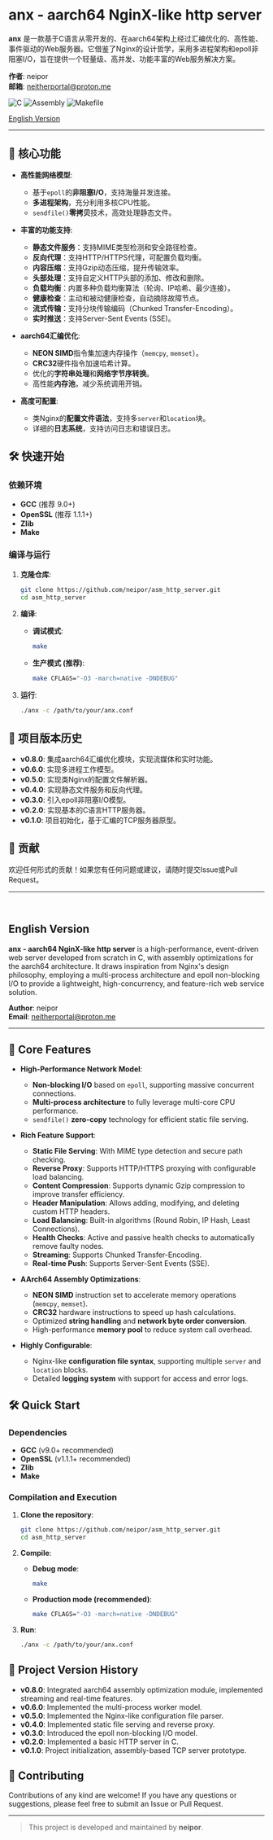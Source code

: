 # anx - aarch64 NginX-like http server

**anx** 是一款基于C语言从零开发的、在aarch64架构上经过汇编优化的、高性能、事件驱动的Web服务器。它借鉴了Nginx的设计哲学，采用多进程架构和epoll非阻塞I/O，旨在提供一个轻量级、高并发、功能丰富的Web服务解决方案。

**作者**: neipor  
**邮箱**: [neitherportal@proton.me](mailto:neitherportal@proton.me)

![C](https://img.shields.io/badge/C-A8B9CC?style=for-the-badge&logo=c&logoColor=white)
![Assembly](https://img.shields.io/badge/Assembly-6D84B4?style=for-the-badge&logo=assembly&logoColor=white)
![Makefile](https://img.shields.io/badge/Makefile-427819?style=for-the-badge&logo=gnu&logoColor=white)

[English Version](#english-version)

---

## 🚀 核心功能

- **高性能网络模型**: 
  - 基于`epoll`的**非阻塞I/O**，支持海量并发连接。
  - **多进程架构**，充分利用多核CPU性能。
  - `sendfile()`**零拷贝**技术，高效处理静态文件。

- **丰富的功能支持**:
  - **静态文件服务**：支持MIME类型检测和安全路径检查。
  - **反向代理**：支持HTTP/HTTPS代理，可配置负载均衡。
  - **内容压缩**：支持Gzip动态压缩，提升传输效率。
  - **头部处理**：支持自定义HTTP头部的添加、修改和删除。
  - **负载均衡**：内置多种负载均衡算法（轮询、IP哈希、最少连接）。
  - **健康检查**：主动和被动健康检查，自动摘除故障节点。
  - **流式传输**：支持分块传输编码（Chunked Transfer-Encoding）。
  - **实时推送**：支持Server-Sent Events (SSE)。

- **aarch64汇编优化**:
  - **NEON SIMD**指令集加速内存操作（`memcpy`, `memset`）。
  - **CRC32**硬件指令加速哈希计算。
  - 优化的**字符串处理**和**网络字节序转换**。
  - 高性能**内存池**，减少系统调用开销。

- **高度可配置**:
  - 类Nginx的**配置文件语法**，支持多`server`和`location`块。
  - 详细的**日志系统**，支持访问日志和错误日志。

## 🛠️ 快速开始

### 依赖环境

- **GCC** (推荐 9.0+)
- **OpenSSL** (推荐 1.1.1+)
- **Zlib**
- **Make**

### 编译与运行

1.  **克隆仓库**:
    ```bash
    git clone https://github.com/neipor/asm_http_server.git
    cd asm_http_server
    ```

2.  **编译**:
    - **调试模式**:
      ```bash
      make
      ```
    - **生产模式 (推荐)**:
      ```bash
      make CFLAGS="-O3 -march=native -DNDEBUG"
      ```

3.  **运行**:
    ```bash
    ./anx -c /path/to/your/anx.conf
    ```

## 📜 项目版本历史

- **v0.8.0**: 集成aarch64汇编优化模块，实现流媒体和实时功能。
- **v0.6.0**: 实现多进程工作模型。
- **v0.5.0**: 实现类Nginx的配置文件解析器。
- **v0.4.0**: 实现静态文件服务和反向代理。
- **v0.3.0**: 引入epoll非阻塞I/O模型。
- **v0.2.0**: 实现基本的C语言HTTP服务器。
- **v0.1.0**: 项目初始化，基于汇编的TCP服务器原型。

## 🤝 贡献

欢迎任何形式的贡献！如果您有任何问题或建议，请随时提交Issue或Pull Request。

---
<br>

## English Version

**anx - aarch64 NginX-like http server** is a high-performance, event-driven web server developed from scratch in C, with assembly optimizations for the aarch64 architecture. It draws inspiration from Nginx's design philosophy, employing a multi-process architecture and epoll non-blocking I/O to provide a lightweight, high-concurrency, and feature-rich web service solution.

**Author**: neipor  
**Email**: [neitherportal@proton.me](mailto:neitherportal@proton.me)

---

## 🚀 Core Features

- **High-Performance Network Model**: 
  - **Non-blocking I/O** based on `epoll`, supporting massive concurrent connections.
  - **Multi-process architecture** to fully leverage multi-core CPU performance.
  - `sendfile()` **zero-copy** technology for efficient static file serving.

- **Rich Feature Support**:
  - **Static File Serving**: With MIME type detection and secure path checking.
  - **Reverse Proxy**: Supports HTTP/HTTPS proxying with configurable load balancing.
  - **Content Compression**: Supports dynamic Gzip compression to improve transfer efficiency.
  - **Header Manipulation**: Allows adding, modifying, and deleting custom HTTP headers.
  - **Load Balancing**: Built-in algorithms (Round Robin, IP Hash, Least Connections).
  - **Health Checks**: Active and passive health checks to automatically remove faulty nodes.
  - **Streaming**: Supports Chunked Transfer-Encoding.
  - **Real-time Push**: Supports Server-Sent Events (SSE).

- **AArch64 Assembly Optimizations**:
  - **NEON SIMD** instruction set to accelerate memory operations (`memcpy`, `memset`).
  - **CRC32** hardware instructions to speed up hash calculations.
  - Optimized **string handling** and **network byte order conversion**.
  - High-performance **memory pool** to reduce system call overhead.

- **Highly Configurable**:
  - Nginx-like **configuration file syntax**, supporting multiple `server` and `location` blocks.
  - Detailed **logging system** with support for access and error logs.

## 🛠️ Quick Start

### Dependencies

- **GCC** (v9.0+ recommended)
- **OpenSSL** (v1.1.1+ recommended)
- **Zlib**
- **Make**

### Compilation and Execution

1.  **Clone the repository**:
    ```bash
    git clone https://github.com/neipor/asm_http_server.git
    cd asm_http_server
    ```

2.  **Compile**:
    - **Debug mode**:
      ```bash
      make
      ```
    - **Production mode (recommended)**:
      ```bash
      make CFLAGS="-O3 -march=native -DNDEBUG"
      ```

3.  **Run**:
    ```bash
    ./anx -c /path/to/your/anx.conf
    ```

## 📜 Project Version History

- **v0.8.0**: Integrated aarch64 assembly optimization module, implemented streaming and real-time features.
- **v0.6.0**: Implemented the multi-process worker model.
- **v0.5.0**: Implemented the Nginx-like configuration file parser.
- **v0.4.0**: Implemented static file serving and reverse proxy.
- **v0.3.0**: Introduced the epoll non-blocking I/O model.
- **v0.2.0**: Implemented a basic HTTP server in C.
- **v0.1.0**: Project initialization, assembly-based TCP server prototype.

## 🤝 Contributing

Contributions of any kind are welcome! If you have any questions or suggestions, please feel free to submit an Issue or Pull Request.

---

> This project is developed and maintained by **neipor**. 
